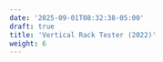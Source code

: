 ```yaml
---
date: '2025-09-01T08:32:38-05:00'
draft: true
title: 'Vertical Rack Tester (2022)'
weight: 6
---
```

